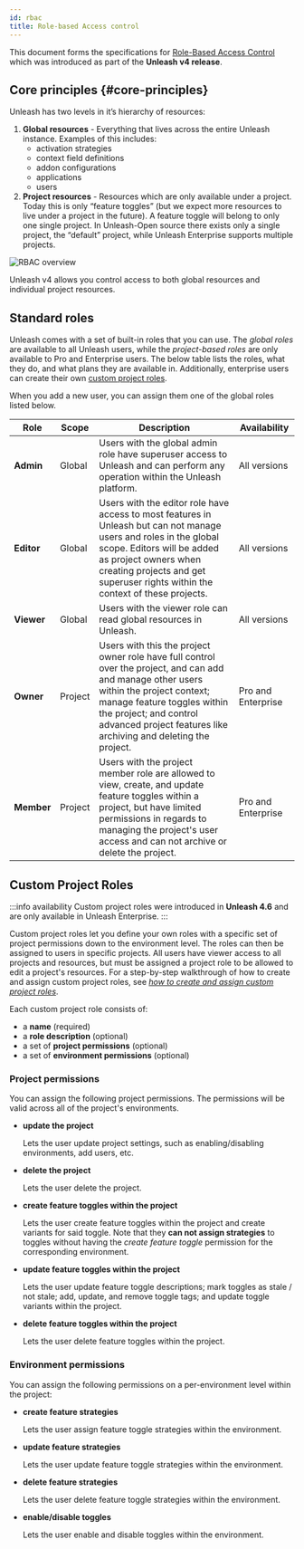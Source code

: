 ```yaml
---
id: rbac
title: Role-based Access control
---
```


This document forms the specifications for [Role-Based Access Control](https://en.wikipedia.org/wiki/Role-based_access_control) which was introduced as part of the **Unleash v4 release**.

## Core principles {#core-principles}

Unleash has two levels in it’s hierarchy of resources:

1. **Global resources** - Everything that lives across the entire Unleash instance. Examples of this includes:
   - activation strategies
   - context field definitions
   - addon configurations
   - applications
   - users
2. **Project resources** - Resources which are only available under a project. Today this is only “feature toggles” (but we expect more resources to live under a project in the future). A feature toggle will belong to only one single project. In Unleash-Open source there exists only a single project, the “default” project, while Unleash Enterprise supports multiple projects.

![RBAC overview](/img/rbac.png)

Unleash v4 allows you control access to both global resources and individual project resources.

## Standard roles

Unleash comes with a set of built-in roles that you can use. The _global roles_ are available to all Unleash users, while the _project-based roles_ are only available to Pro and Enterprise users. The below table lists the roles, what they do, and what plans they are available in. Additionally, enterprise users can create their own [custom project roles](#custom-project-roles).

When you add a new user, you can assign them one of the global roles listed below.

| Role       | Scope   | Description                                                                                                                                                                                                                                                         | Availability       |
|------------|---------|---------------------------------------------------------------------------------------------------------------------------------------------------------------------------------------------------------------------------------------------------------------------|--------------------|
| **Admin**  | Global  | Users with the global admin role have superuser access to Unleash and can perform any operation within the Unleash platform.                                                                                                                                        | All versions       |
| **Editor** | Global  | Users with the editor role have access to most features in Unleash but can not manage users and roles in the global scope. Editors will be added as project owners when creating projects and get superuser rights within the context of these projects.            | All versions       |
| **Viewer** | Global  | Users with the viewer role can read global resources in Unleash.                                                                                                                                                                                                    | All versions       |
| **Owner**  | Project | Users with this the project owner role have full control over the project, and can add and manage other users within the project context; manage feature toggles within the project; and control advanced project features like archiving and deleting the project. | Pro and Enterprise |
| **Member** | Project | Users with the project member role are allowed to view, create, and update feature toggles within a project, but have limited permissions in regards to managing the project's user access and can not archive or delete the project.                               | Pro and Enterprise |

## Custom Project Roles

:::info availability
Custom project roles were introduced in **Unleash 4.6** and are only available in Unleash Enterprise.
:::

Custom project roles let you define your own roles with a specific set of project permissions down to the environment level. The roles can then be assigned to users in specific projects. All users have viewer access to all projects and resources, but must be assigned a project role to be allowed to edit a project's resources. For a step-by-step walkthrough of how to create and assign custom project roles, see [_how to create and assign custom project roles_](../how-to/how-to-create-and-assign-custom-project-roles.md).

Each custom project role consists of:
- a **name** (required)
- a **role description** (optional)
- a set of **project permissions** (optional)
- a set of **environment permissions** (optional)

### Project permissions

You can assign the following project permissions. The permissions will be valid across all of the project's environments.

- **update the project**

  Lets the user update project settings, such as enabling/disabling environments, add users, etc.

- **delete the project**

  Lets the user delete the project.

- **create feature toggles within the project**

  Lets the user create feature toggles within the project and create variants for said toggle. Note that they **can not assign strategies** to toggles without having the _create feature toggle_ permission for the corresponding environment.

- **update feature toggles within the project**

  Lets the user update feature toggle descriptions; mark toggles as stale / not stale; add, update, and remove toggle tags; and update toggle variants within the project.

- **delete feature toggles within the project**

  Lets the user delete feature toggles within the project.

### Environment permissions

You can assign the following permissions on a per-environment level within the project:

- **create feature strategies**

  Lets the user assign feature toggle strategies within the environment.

- **update feature strategies**

  Lets the user update feature toggle strategies within the environment.

- **delete feature strategies**

  Lets the user delete feature toggle strategies within the environment.

- **enable/disable toggles**

  Lets the user enable and disable toggles within the environment.
